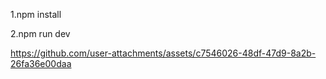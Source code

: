 1.npm install

2.npm run dev


https://github.com/user-attachments/assets/c7546026-48df-47d9-8a2b-26fa36e00daa
